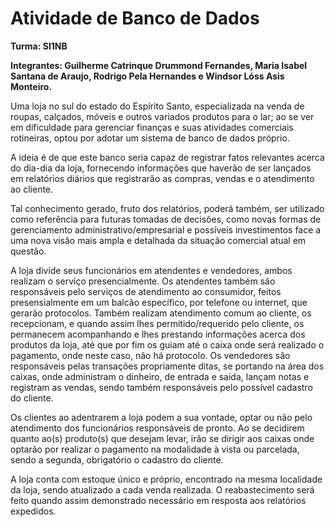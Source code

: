 # Atividade de Banco de Dados

**Turma: SI1NB**

**Integrantes: Guilherme Catrinque Drummond Fernandes, Maria Isabel Santana de Araujo, Rodrigo Pela Hernandes e Windsor Lóss Asis Monteiro.**
 

   Uma loja no sul do estado do Espírito Santo, especializada na venda de roupas, calçados, móveis e outros variados produtos para o lar; ao se ver em dificuldade para gerenciar finanças e suas atividades comerciais rotineiras, optou por adotar um sistema de banco de dados próprio. 

   A ideia é de que este banco seria capaz de registrar fatos relevantes acerca do dia-dia da loja, fornecendo informações que haverão de ser lançados em relatórios diários que registrarão as compras, vendas e o atendimento ao cliente.

   Tal conhecimento gerado, fruto dos relatórios, poderá também, ser utilizado como referência para futuras tomadas de decisões, como novas formas de gerenciamento administrativo/empresarial e possíveis investimentos face a uma nova visão mais ampla e detalhada da situação comercial atual em questão.

   A loja divide seus funcionários em atendentes e vendedores, ambos realizam o serviço presencialmente. Os atendentes também são responsáveis pelo serviços de atendimento ao consumidor, feitos presensialmente em um balcão específico, por telefone ou internet, que gerarão protocolos. Também realizam atendimento comum ao cliente, os recepcionam, e quando assim lhes permitido/requerido pelo cliente, os permanecem acompanhando e lhes prestando informações acerca dos produtos da loja, até que por fim os guiam até o caixa onde será realizado o pagamento, onde neste caso, não há protocolo. Os vendedores são responsáveis pelas transações propriamente ditas, se portando na área dos caixas, onde administram o dinheiro, de entrada e saída, lançam notas e registram as vendas, sendo também responsáveis pelo possível cadastro do cliente.

   Os clientes ao adentrarem a loja podem a sua vontade, optar ou não pelo atendimento dos funcionários responsáveis de pronto. Ao se decidirem quanto ao(s) produto(s) que desejam levar, irão se dirigir aos caixas onde optarão por realizar o pagamento na modalidade à vista ou parcelada, sendo a segunda, obrigatório o cadastro do cliente.
 
   A loja conta com estoque único e próprio, encontrado na mesma localidade da loja, sendo atualizado a cada venda realizada. O reabastecimento será feito quando assim demonstrado necessário em resposta aos relatórios expedidos.
